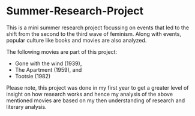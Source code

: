 # Summer-Research-Project
This is a mini summer research project focussing on events that led to the shift from the second to the third wave of feminism. Along with events, popular culture like books and movies are also analyzed.

The following movies are part of this project: <br />
- Gone with the wind (1939),
- The Apartment (1959), and
- Tootsie (1982)

Please note, this project was done in my first year to get a greater level of insight on how research works and hence my analysis of the above mentioned movies are based on my then understanding of research and literary analysis. 
